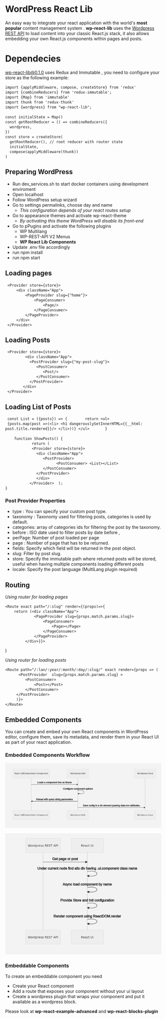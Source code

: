 
# WordPress React Lib
An easy way to integrate your react application with the world's **most popular** content management system . **wp-react-lib** uses the [Wordpress REST API](https://developer.wordpress.org/rest-api/) to load content into your classic React.js stack, it also allows embedding your own React.js components within pages and posts.

# Dependecies

wp-react-lib@0.1.0 uses  Redux and Immutable , you need to configure your  store as the following example:

    import {applyMiddleware, compose, createStore} from 'redux'  
    import {combineReducers} from 'redux-immutable';  
    import {Map} from 'immutable'  
    import thunk from 'redux-thunk'  
    import {wordpress} from "wp-react-lib";
    
    const initialState = Map()  
    const getRootReducer = () => combineReducers({  
      wordpress,  
    })  
    const store = createStore(  
      getRootReducer(), // root reducer with router state      
      initialState,  
      compose(applyMiddleware(thunk))  
    )
    


## Preparing WordPress

- Run dev_services.sh to start docker containers using development enviroment
- Open localhost
- Follow WordPress setup wizard
- Go to settings  permalinks, choose  day and name
  - *This configuration depends of your react routes setup*
- Go to appearance themes and activate wp-react-theme
  - *By activating this theme WordPress will disable its front-end*
- Go to pPugins and activate the following plugins
  - WP Multilang
  - WP-REST-API V2 Menus
  - **WP React Lib Components**
- Update .env file  accordingly
- run npm install
- run npm start

## Loading pages

     <Provider store={store}>  
	     <div className="App">  
		     <PageProvider slug={"home"}>  
			     <PageConsumer> 
				     <Page/> 
			     </PageConsumer> 
		     </PageProvider> 
	     </div>
     </Provider>



## Loading Posts

     <Provider store={store}>        
		     <div className="App">    
               <PostProvider slug={"my-post-slug"}>    
                  <PostConsumer>   
                     <Post/>   
                  </PostConsumer>   
               </PostProvider>   
            </div>  
     </Provider>  

## Loading List of Posts

     const List = ({posts}) => {        return <ul>  
     {posts.map(post =>(<li> <h1 dangerouslySetInnerHTML={{__html: post.title.rendered}}/> </li>))} </ul>       }    
             
        function ShowPosts() {    
                return (    
                <Provider store={store}>    
                  <div className="App">    
                     <PostProvider>    
                           <PostConsumer> <List></List>   
                     </PostConsumer>   
                  </PostProvider>   
                  </div>   
               </Provider>  );    
    }  
### Post Provider Properties

- type  :  You can specify your custom post type.
- taxonomy : Taxonomy used for filtering posts, categories is used by default.
- categories: array of  categories ids for filtering the post by the taxonomy.
- before : ISO date used to filter posts by date before ,
- perPage: Number of post loaded per page
- page : Number of page that has to be returned.
- fields: Specify which field will be returned in the post object.
- slug: Filter by post slug.
- store: Specify the immutable path where returned posts will be stored, useful when having multiple  components loading different posts
- locale: Specify the post language (MultiLang plugin required)



## Routing

*Using router for loading pages*

    <Route exact path="/:slug" render={(props)=>{  
        return (<div className="App">  
			     <PageProvider slug={props.match.params.slug}>  
				     <PageConsumer> 
					     <Page></Page> 
				     </PageConsumer> 
			     </PageProvider> 
		     </div>}}>  
</Route>)

*Using router for loading posts*

    <Route path="/:lan/:year/:month/:day/:slug/" exact render={props => (  
          <PostProvider  slug={props.match.params.slug} >  
		     <PostConsumer> 
			     <Post></Post> 
		     </PostConsumer> 
	     </PostProvider> 
	     )}>  
    </Route>


## Embedded Components

You can  create and embed your own React components in WordPress editor, configure them, save its metadata, and render them in your React UI as part of your react application.

### Embedded Components Workflow

![](docs/flow1.png)

![](docs/flow2.png)  
### Embeddable Components
To create an embeddable component you need
- Create your React component
- Add a route that exposes your component without your ui layout
- Create a wordpress plugin that wraps your component and put it available as a wordpress block.

Please look at **wp-react-example-advanced** and **wp-react-blocks-plugin**
